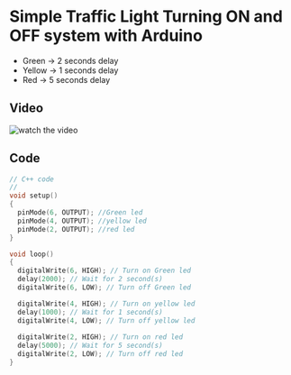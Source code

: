 # Simple Traffic Light Turning ON and OFF system with Arduino

- Green -> 2 seconds delay
- Yellow -> 1 seconds delay
- Red -> 5 seconds delay


## Video


![watch the video](https://drive.google.com/file/d/1mo3BFqSNwGjTi3GKHJP0Y4SbirsGUYwd/preview)


## Code


```cpp
// C++ code
//
void setup()
{
  pinMode(6, OUTPUT); //Green led
  pinMode(4, OUTPUT); //yellow led
  pinMode(2, OUTPUT); //red led
}

void loop()
{
  digitalWrite(6, HIGH); // Turn on Green led
  delay(2000); // Wait for 2 second(s)
  digitalWrite(6, LOW); // Turn off Green led

  digitalWrite(4, HIGH); // Turn on yellow led
  delay(1000); // Wait for 1 second(s)
  digitalWrite(4, LOW); // Turn off yellow led
  
  digitalWrite(2, HIGH); // Turn on red led
  delay(5000); // Wait for 5 second(s)
  digitalWrite(2, LOW); // Turn off red led
}
```

